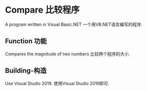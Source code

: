 # Compare   比较程序
A program written in Visual Basic.NET   一个用VB.NET语言编写的程序.

## Function  功能
Compares the magnitude of two numbers  比较两个程序的大小.

## Building-构造
Use Visual Studio 2019.   使用Visual Studio 2019即可.

